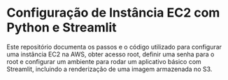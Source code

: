 # Configuração de Instância EC2 com Python e Streamlit  

Este repositório documenta os passos e o código utilizado para configurar uma instância EC2 na AWS, obter acesso root, definir uma senha para o root e configurar um ambiente para rodar um aplicativo básico com Streamlit, incluindo a renderização de uma imagem armazenada no S3.
